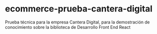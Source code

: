 # ecommerce-prueba-cantera-digital
Prueba técnica para la empresa Cantera Digital, para la demostración de conocimiento sobre la biblioteca de Desarrollo Front End React
